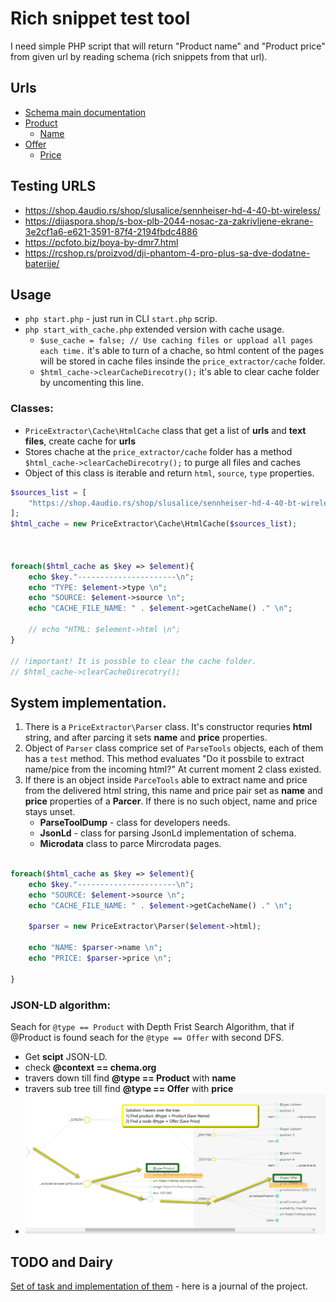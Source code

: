 # Rich snippet test tool

I need simple PHP script that will return "Product name" and "Product price" from given url by reading schema (rich snippets from that url).

## Urls

- [Schema main documentation](http://schema.org/docs/gs.html)
- [Product](http://schema.org/Product)
    - [Name](http://schema.org/name)
- [Offer](http://schema.org/Offer)
    - [Price](http://schema.org/price)

## Testing URLS

- https://shop.4audio.rs/shop/slusalice/sennheiser-hd-4-40-bt-wireless/
- https://dijaspora.shop/s-box-plb-2044-nosac-za-zakrivljene-ekrane-3e2cf1a6-e621-3591-87f4-2194fbdc4886
- https://pcfoto.biz/boya-by-dmr7.html
- https://rcshop.rs/proizvod/dji-phantom-4-pro-plus-sa-dve-dodatne-baterije/

## Usage

- `php start.php` - just run in CLI `start.php` scrip.
- `php start_with_cache.php` extended version with cache usage.
    - `$use_cache = false; // Use caching files or uppload all pages each time.` it's able to turn of a chache, so html content of the pages will be stored in cache files insinde the `price_extractor/cache` folder.
    - `$html_cache->clearCacheDirecotry();` it's able to clear cache folder by uncomenting this line.

### Classes:

- `PriceExtractor\Cache\HtmlCache` class that get a list of **urls** and **text files**, create cache for **urls**
-  Stores chache at the `price_extractor/cache` folder has a method `$html_cache->clearCacheDirecotry();` to purge all files and caches
-  Object of this class is iterable and return `html`, `source`, `type` properties.

```php
$sources_list = [
    "https://shop.4audio.rs/shop/slusalice/sennheiser-hd-4-40-bt-wireless/",
];
$html_cache = new PriceExtractor\Cache\HtmlCache($sources_list);



foreach($html_cache as $key => $element){
    echo $key."----------------------\n";
    echo "TYPE: $element->type \n";
    echo "SOURCE: $element->source \n";
    echo "CACHE_FILE_NAME: " . $element->getCacheName() ." \n";
    
    // echo "HTML: $element->html \n";
}

// !important! It is possble to clear the cache folder.
// $html_cache->clearCacheDirecotry();

```

## System implementation.

1. There is a `PriceExtractor\Parser` class. It's constructor requries **html** string, and after parcing it sets **name** and **price** properties.
2. Object of `Parser` class comprice set of `ParseTools` objects, each of them has a `test` method. This method evaluates "Do it possbile to extract name/pice from the incoming html?" At current moment 2 class existed.
3. If there is an object inside `ParceTools` able to extract name and price from the delivered html string, this name and price pair set as **name** and **price** properties of a **Parcer**. If there is no such object, name and price stays unset.
    - **ParseToolDump** - class for developers needs.
    - **JsonLd** - class for parsing JsonLd implementation of schema.
    - **Microdata** class to parce Mircrodata pages.

```php

foreach($html_cache as $key => $element){
    echo $key."----------------------\n";
    echo "SOURCE: $element->source \n";
    echo "CACHE_FILE_NAME: " . $element->getCacheName() ." \n";

    $parser = new PriceExtractor\Parser($element->html);

    echo "NAME: $parser->name \n";
    echo "PRICE: $parser->price \n";

}
```

### JSON-LD algorithm:

Seach for `@type == Product` with Depth Frist Search Algorithm, that if @Product is found seach for the `@type == Offer` with second DFS.

- Get **scipt** JSON-LD.
- check **@context == chema.org**
- travers down till find **@type == Product** with **name**
- travers sub tree till find **@type == Offer** with **price**
- ![tree-travesal](imgs/tree-traversal.png)



## TODO and Dairy

[Set of task and implementation of them](dairy.md) - here is a journal of the project.